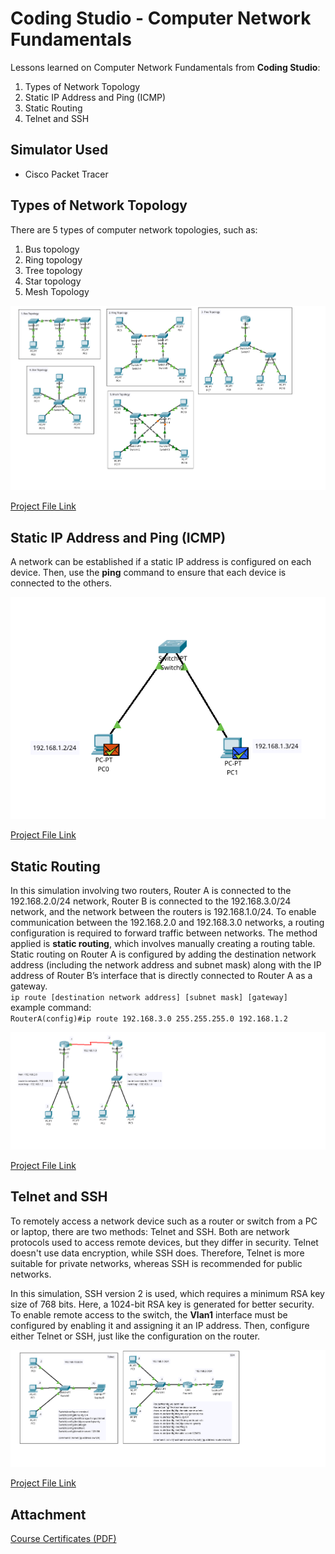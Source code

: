 # Coding Studio - Computer Network Fundamentals
Lessons learned on Computer Network Fundamentals from **Coding Studio**:
1. Types of Network Topology
2. Static IP Address and Ping (ICMP)
3. Static Routing
4. Telnet and SSH

## Simulator Used
- Cisco Packet Tracer

## Types of Network Topology
There are 5 types of computer network topologies, such as:
1. Bus topology
2. Ring topology
3. Tree topology
4. Star topology
5. Mesh Topology

![Coding Studio - Types of Network Topology.png](https://github.com/eightball270/CodingStudio-ComputerNetworkFundamentals/blob/main/Coding%20Studio%20-%20Types%20of%20Network%20Topology.png)

[Project File Link](https://github.com/eightball270/CodingStudio-ComputerNetworkFundamentals/blob/main/Coding%20Studio%20-%20Types%20of%20Network%20Topology.pkt)

## Static IP Address and Ping (ICMP)
A network can be established if a static IP address is configured on each device. Then, use the **ping** command to ensure that each device is connected to the others.

![Coding Studio - Static IP and ICMP (Pinging).png](https://github.com/eightball270/CodingStudio-ComputerNetworkFundamentals/blob/main/Coding%20Studio%20-%20Static%20IP%20and%20ICMP%20(Pinging).png)

[Project File Link](https://github.com/eightball270/CodingStudio-ComputerNetworkFundamentals/blob/main/Coding%20Studio%20-%20Static%20IP%20and%20ICMP%20(Pinging).pkt)

## Static Routing
In this simulation involving two routers, Router A is connected to the 192.168.2.0/24 network, Router B is connected to the 192.168.3.0/24 network, and the network between the routers is 192.168.1.0/24. To enable communication between the 192.168.2.0 and 192.168.3.0 networks, a routing configuration is required to forward traffic between networks. The method applied is **static routing**, which involves manually creating a routing table. Static routing on Router A is configured by adding the destination network address (including the network address and subnet mask) along with the IP address of Router B’s interface that is directly connected to Router A as a gateway.  
`ip route [destination network address] [subnet mask] [gateway]`  
example command:  
`RouterA(config)#ip route 192.168.3.0 255.255.255.0 192.168.1.2`  

![Coding Studio - Static Routing.png](https://github.com/eightball270/CodingStudio-ComputerNetworkFundamentals/blob/main/Coding%20Studio%20-%20Static%20Routing.png)

[Project File Link](https://github.com/eightball270/CodingStudio-ComputerNetworkFundamentals/blob/main/Coding%20Studio%20-%20Static%20Routing.pkt)

## Telnet and SSH
To remotely access a network device such as a router or switch from a PC or laptop, there are two methods: Telnet and SSH. Both are network protocols used to access remote devices, but they differ in security. Telnet doesn't use data encryption, while SSH does. Therefore, Telnet is more suitable for private networks, whereas SSH is recommended for public networks.

In this simulation, SSH version 2 is used, which requires a minimum RSA key size of 768 bits. Here, a 1024-bit RSA key is generated for better security. To enable remote access to the switch, the **Vlan1** interface must be configured by enabling it and assigning it an IP address. Then, configure either Telnet or SSH, just like the configuration on the router.

![Coding Studio - Telnet and SSH.png](https://github.com/eightball270/CodingStudio-ComputerNetworkFundamentals/blob/main/Coding%20Studio%20-%20Telnet%20and%20SSH.png)

[Project File Link](https://github.com/eightball270/CodingStudio-ComputerNetworkFundamentals/blob/main/Coding%20Studio%20-%20Telnet%20and%20SSH.pkt)

## Attachment
[Course Certificates (PDF)](https://github.com/eightball270/CodingStudio-ComputerNetworkFundamentals/blob/main/Coding%20Studio%20-%20Certificates.pdf)

